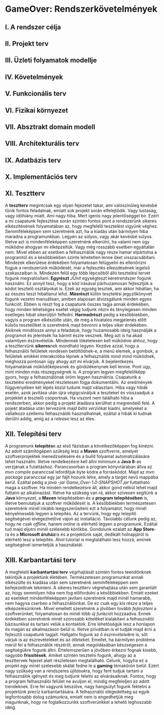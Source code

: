 # GameOver: Rendszerkövetelmények

## I. A rendszer célja

## II. Projekt terv

## III. Üzleti folyamatok modellje

## IV. Követelmények

## V. Funkcionális terv

## VI. Fizikai környezet

## VII. Absztrakt domain modell

## VIII. Architekturális terv

## IX. Adatbázis terv

## X. Implementációs terv

## XI. Tesztterv

A **tesztterv** megintcsak egy olyan fejezetet takar, ami valószínűleg kevésbé tűnik fontos feladatnak, emiatt sok projekt során elfelejtődik. Vagy lustaság, vagy időhiány miatt. Ami nagy hiba. Mert igenis nagy jelentőséggel bír. Ezért a mi csapatunk fejlesztése során szintén fontos pont a rendszerünk sikeres elkészítésének folyamatában az, hogy megfelelő tesztelést vigyünk véghez. Semmiféleképpen sem szeretnénk azt, ha a kiadás után bármilyen hiba maradna a programunkban. Legyen az súlyos, vagy akár kevésbé súlyos. Illetve azt is mindenféleképpen szeretnénk elkerülni, ha valami nem úgy működne ahogyan mi elképzeltük. Vagy még rosszabb esetben egyáltalán nem. Mivel ebben az esetben a felhasználók nagy része hamar elpártolna a programtól és a későbbiekben szinte lehetetlen lenne őket visszacsábítani. Mindezek elkerülése érdekében folyamatosan felügyelni és ellenőrizni fogjuk a rendszerünk működését, már a fejlesztés elkezdésének legelső szakaszaiban is. Mindezen felül egy több lépcsőből álló tesztelési tervet fogunk megvalósítani. **Egyrészt** *JUnit* egységteszt keretrendszer fogunk használni. Ez annyit tesz, hogy a kód írásával párhuzamosan fejlesztjük a kódot tesztelő osztályokat is. Ezek az egység tesztek, ami akkor hibátlan, ha az összes teszt hibátlanul lefut. **Másrészt** külön tesztelési jegyzőkönyvet fogunk vezetni manuálisan, amiben alaposan átvizsgálunk minden egyes funkciót. Ebben is részt fog a csapatunk összes tagja annak érdekében, hogy minden lehetséges esetet végig tudjunk nézni és ténylegesen minden esetleges hibát sikerüljön felfedni. **Harmadrészt** pedig a későbbiekben, vagyis a program elkészülte után, de még a hivatalos megjelenés előtt külsős tesztelőket is szeretnénk majd bevonni a teljes siker érdekében. Akiknek mindössze annyi a feladatuk, hogy huzamosabb ideig használják a programot és jelentsék ha bármit észre vesznek. Meg azt is ha akad valamilyen észrevételük. Mindennek tökéletesen kell működnie ahhoz, hogy a teszttervünk **sikeres**nek mondható legyen. Kezdve azzal, hogy a felhasználói felületek rendesen betöltődnek-e, a menü elemek, a gombok, a felületek amikkel interakcióba lépnek a felhasználók mind mind működnek, méghozzá pontosan úgy ahogy azt mi elvárjuk. A bejelentkezés folyamatának működőképesnek és gördülékenynek kell lennie. Pont úgy, mint minden más részegységnek is. A program legyen megfelelőképp gyors, hogy a felhasználónak öröm legyen használnia. Csapatunk a tesztelési eredményeket részletesen fogja dokumentálni. Az eredmények függvényében két lépés közül tudunk majd választani. Hiba vagy hibák esetén, azok javítása után újra végigcsináljuk a teszteket és visszaadjuk a projektet a tesztelő csoportnak. Ha viszont nem található hiba a rendszerben, akkor pedig a projekt átadásra kerülhet a megrendelő felé. A pojekt átadása után tervezünk majd *béta verzió*kat kiadni, amelyeket a vállalkozó szellemú felhasználók használhatnak, ezáltal a hibák ki tudnak derülni addig, amíg az a *release* lesz az éles.

## XII. Telepítési terv

A programunk **telepítés**e az első fázisban a következőképpen fog kinézni. Az adott számítógépen szükség lesz a **Maven** szoftverre, amelyet szoftverprojektek menedzselésére és a build folyamat automatizálására lehet használni. Illetve rendelkezésre kell állni minimum a **Java 8**-as verzjának a futattáshoz. Parancssorban a program könyvtárában állva az *mvn compile* paranccsal lefordítjuk byte kódra a forráskódot. Majd az *mvn package* paranccsal egy jar fájlt hozunk létre, amely a target nevű mappába kerül. Ezáltal pedig a *java -jar Game_Over-1.0-SNAPSHOT.jar* futtatható maga a szoftver. Ha minden rendelkezésre áll, akkor gond nélkül lehet majd futtatni az alkalmazást. Illetve ha szükség van rá, akkor szívesen segítünk a **Java** környezet, a **Maven** telepítésében és a **program telepítésében** is, illetve bemutatjuk a szoftver működését is. A későbbiekben természetesen szeretnénk minél inkább leegyszerűsíteni ezt a folyamatot, hogy minél kényelmesebb legyen a telepítés. Az a tervünk, hogy egy telepítő segítségével elvégezhetővé vájon az installáció. Távolabbi célunk pedig az, hogy ne csak *offline*, hanem *online* is elérhető legyen a programunk. Ezáltal tud majd eljutni minél szélesebb körökbe. Gondolunk ezalatt az **App Store**-ra és a **Microsoft áruház**ra és a projektünk saját, dedikált holnapjáról is elérhető lesz a telepítés. Ahol tutorial is megtalálható lesz hozzá, aminek segítségével ismertetjük a használatát.

## XIII. Karbantartási terv

A megfelelő **karbantartási terv** végrhajtását szintén fontos teendőnknek tekintjük a projektünk életében. Természetesen programunkat annak elkészülte és kiadása után sem szeretnénk semmiféleképpen sem befejezettnek tekinteni. A sikeres tesztterv végrehajtása után sem garantált az, hogy semmilyen hiba nem fog előfordulni a későbbiekben. Emiatt ezeket az eseteket mindenféleképpen javítani szeretnénk majd minél hamarabb, nem hagyva cserben a felhasználóinkat. De ez csak egy kis része a teljes elképzelésünknek. Mivel emellett szeretnénk a jövőben tovább *fejleszteni* a szoftverünket, folyamatosan és minél több *új funkció*t hozzáadva. Ennek érdekében szeretnénk minél szorosabb köteléket kialakítani a felhasználói bázisunkkal és tartani velük a kontaktok. Erre lehetőségük lesz a honlapon és magán az alkalmazáson belül is. Illetve privátban is el tudják majd érni a fejlesztő csapatunk tagjait. Hallgatni fogunk az ő *észrevételeik*re is, sőt várjuk is az észrevételeket és az *ötletek*et. Emellet, ha bármilyen probléma merül fel a felhasználók részéről, annak megoldásában készségesen a segítségükre fogunk állni. Értelemszerűen a jövőben érkezni fognak kisebb, nagyobb **frissítések**. Amiket szintén tesztelni fogunk, ahogy az a teszttervek fejezet alatt részletesen megtalálható. Célunk, hogyha ez a projekt egy minél szélesebb skálát fedne le a **gaming** témakörön belül. Ezért nagy szükség van a rendszeres *újítások*ra, hogy fent tudjuk tartani a felhasználók igényeit és meg tudjunk felelni az elvárásaiknak. Fontos, hogy a program felhasználói felület ne avuljon el, mindig megfeleljen az adott trendeknek. Erre fel vagyunk készülve, nagy hangsúlyt fogunk fektetni a projektünk precíz karbantartására. A felhasználói elégedettség az egyik legfontosabb dolog számunkra, emiatt nem is engedhetjük meg magunknak, hogy ne foglalkozzunkk szoftverünkkel a lehető leghoszabb ideig.